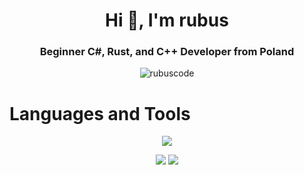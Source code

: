 <h1 align="center">Hi 👋, I'm rubus</h1>
<h3 align="center">Beginner C#, Rust, and C++ Developer from Poland</h3>
<p align="center"> <img src="https://komarev.com/ghpvc/?username=jedziemy&label=Profile%20views&color=0e75b6&style=flat" alt="rubuscode" /> </p>

<h1>Languages and Tools</h1>
<p align="center">
  <a href="https://youtube.com/rubjiasty">
    <img src="https://skillicons.dev/icons?i=github,gradle,unity,idea,visualstudio,java,cs,cpp,dotnet,javascript,php,kotlin,rust,mysql&perline=7"/>
  </a>
</p>

<div align="center">
  <img src="https://github-readme-stats.vercel.app/api?username=jedzius&show_icons=true&theme=tokyonight" /> 
  <img src="https://github-readme-streak-stats.herokuapp.com/?user=jedzius&theme=tokyonight&hide_border=true" />
</div>
